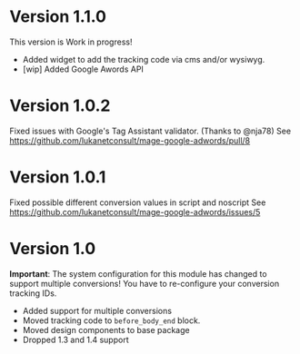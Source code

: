 # Version 1.1.0

This version is Work in progress!

* Added widget to add the tracking code via cms and/or wysiwyg.
* [wip] Added Google Awords API

# Version 1.0.2

Fixed issues with Google's Tag Assistant validator. (Thanks to @nja78)
See https://github.com/lukanetconsult/mage-google-adwords/pull/8

# Version 1.0.1

Fixed possible different conversion values in script and noscript
See https://github.com/lukanetconsult/mage-google-adwords/issues/5

# Version 1.0

**Important**:
The system configuration for this module has changed to support multiple conversions!
You have to re-configure your conversion tracking IDs.

* Added support for multiple conversions
* Moved tracking code to `before_body_end` block.
* Moved design components to base package
* Dropped 1.3 and 1.4 support

